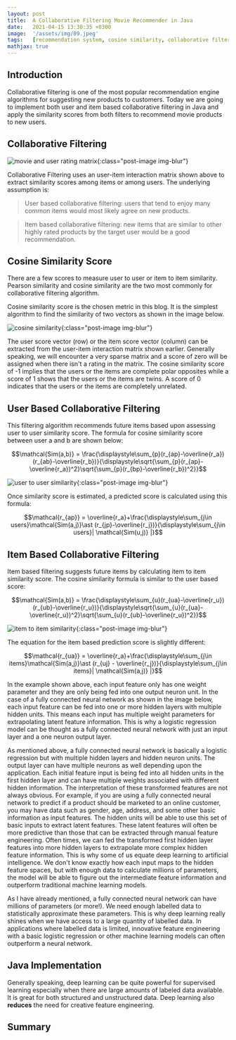 ```yaml
---
layout: post
title:  A Collaborative Filtering Movie Recommender in Java
date:   2021-04-15 13:30:35 +0300
image:  '/assets/img/09.jpeg'
tags:   [recommendation system, cosine similarity, collaborative filtering, Java, item to item similarity, user to user similarity]
mathjax: true
---
```


## Introduction

Collaborative filtering is one of the most popular recommendation engine algorithms for suggesting new products to customers. Today we are going to implement both user and item based collaborative filtering in Java and apply the similarity scores from both filters to recommend movie products to new users. 

## Collaborative Filtering

![movie and user rating matrix](/assets/img/blog9_img1.png){:class="post-image img-blur"}

Collaborative Filtering uses an user-item interaction matrix shown above to extract similarity scores among items or among users. The underlying assumption is:

> User based collaborative filtering: users that tend to enjoy many common items would most likely agree on new products. 

> Item based collaborative filtering: new items that are similar to other highly rated products by the target user would be a good recommendation.  


## Cosine Similarity Score

There are a few scores to measure user to user or item to item similarity. Pearson similarity and cosine similarity are the two most commonly for collaborative filtering algorithm. 

Cosine similarity score is the chosen metric in this blog. It is the simplest algorithm to find the similarity of two vectors as shown in the image below. 

![cosine similarity](/assets/img/blog9_img4.png){:class="post-image img-blur"}

The user score vector (row) or the item score vector (column) can be extracted from the user-item interaction matrix shown earlier. Generally speaking, we will encounter a very sparse matrix and a score of zero will be assigned when there isn't a rating in the matrix. The cosine similarity score of -1 implies that the users or the items are complete polar opposites while a score of 1 shows that the users or the items are twins. A score of 0 indicates that the users or the items are completely unrelated. 

## User Based Collaborative Filtering 

This filtering algorithm recommends future items based upon assessing user to user similarity score. The formula for cosine similarity score between user a and b are shown below:

$$\mathcal{Sim(a,b)} = \frac{\displaystyle\sum_{p}(r_{ap}-\overline{r_a})(r_{ab}-\overline{r_b})}{\displaystyle\sqrt{\sum_{p}(r_{ap}-\overline{r_a})^2}\sqrt{\sum_{p}(r_{bp}-\overline{r_b})^2}}$$



![user to user similarity](/assets/img/blog9_img2.png){:class="post-image img-blur"}

Once similarity score is estimated, a predicted score is calculated using this formula:

$$\mathcal{r_{ap}} = \overline{r_a}+\frac{\displaystyle\sum_{j\in users}\mathcal{Sim(a,j)}\ast (r_{jp}-\overline{r_j})}{\displaystyle\sum_{j\in users}| \mathcal{Sim(u,j)} |}$$

## Item Based Collaborative Filtering

Item based filtering suggests future items by calculating item to item similarity score. The cosine similarity formula is similar to the user based score: 

$$\mathcal{Sim(a,b)} = \frac{\displaystyle\sum_{u}(r_{ua}-\overline{r_u})(r_{ub}-\overline{r_u})}{\displaystyle\sqrt{\sum_{u}(r_{ua}-\overline{r_u})^2}\sqrt{\sum_{u}(r_{ub}-\overline{r_u})^2}}$$



![item to item similarity](/assets/img/blog9_img3.png){:class="post-image img-blur"}

The equation for the item based prediction score is slightly different:

$$\mathcal{r_{ua}} = \overline{r_a}+\frac{\displaystyle\sum_{j\in items}\mathcal{Sim(a,j)}\ast (r_{uj} - \overline{r_j})}{\displaystyle\sum_{j\in items}| \mathcal{Sim(a,j)} |}$$



In the example shown above, each input feature only has one weight parameter and they are only being fed into one output neuron unit. In the case of a fully connected neural network as shown in the image below, each input feature can be fed into one or more hidden layers with multiple hidden units. This means each input has multiple weight parameters for extrapolating latent feature information. This is why a logistic regression model can be thought as a fully connected neural network with just an input layer and a one neuron output layer.  



As mentioned above, a fully connected neural network is basically a logistic regression but with multiple hidden layers and hidden neuron units. The output layer can have multiple neurons as well depending upon the application. Each initial feature input is being fed into all hidden units in the first hidden layer and can have multiple weights associated with different hidden information. The interpretation of these transformed features are not always obvious. For example, if you are using a fully connected neural network to predict if a product should be marketed to an online customer, you may have data such as gender, age, address, and some other basic information as input features. The hidden units will be able to use this set of basic inputs to extract latent features. These latent features will often be more predictive than those that can be extracted through manual feature engineering. Often times, we can fed the transformed first hidden layer features into more hidden layers to extrapolate more complex hidden feature information. This is why some of us equate deep learning to artificial intelligence. We don't know exactly how each input maps to the hidden feature spaces, but with enough data to calculate millions of parameters, the model will be able to figure out the intermediate feature information and outperform traditional machine learning models. 
 
As I have already mentioned, a fully connected neural network can have millions of parameters (or more!). We need enough labelled data to statistically approximate these parameters. This is why deep learning really shines when we have access to a large quantity of labelled data. In applications where labelled data is limited, innovative feature engineering with a basic logistic regression or other machine learning models can often outperform a neural network. 

    
## Java Implementation
Generally speaking, deep learning can be quite powerful for supervised learning especially when there are large amounts of labeled data available. It is great for both structured and unstructured data. Deep learning also **reduces** the need for creative feature engineering. 

## Summary